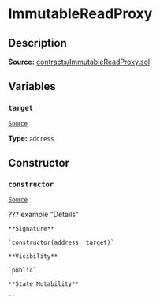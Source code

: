# ImmutableReadProxy

## Description

**Source:** [contracts/ImmutableReadProxy.sol](https://github.com/Synthetixio/synthetix/tree/v2.84.3-alpha/contracts/ImmutableReadProxy.sol)

## Variables

### `target`

<sub>[Source](https://github.com/Synthetixio/synthetix/tree/v2.84.3-alpha/contracts/ImmutableReadProxy.sol#L9)</sub>

**Type:** `address`

## Constructor

### `constructor`

<sub>[Source](https://github.com/Synthetixio/synthetix/tree/v2.84.3-alpha/contracts/ImmutableReadProxy.sol#L11)</sub>

??? example "Details"

    **Signature**

    `constructor(address _target)`

    **Visibility**

    `public`

    **State Mutability**

    ``
